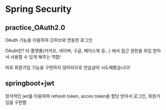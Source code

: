 # Spring Security
## practice_OAuth2.0
OAuth 기능을 이용하여 깃허브와 연동한 로그인

OAuth란? 타 플랫폼(카카오, 네이버, 구글, 페이스북 등...) 에서 접근 권한을 위임 받아서 사용할 수 있게 해주는 역할!

따로 회원가입 기능을 구현하지 않아되므로 연습삼아 시도해봤습니다!

## springboot+jwt
정석적인 jwt를 이용하여 refresh token, acces token을 할당 받아서 로그인, 회원가입을 구현함